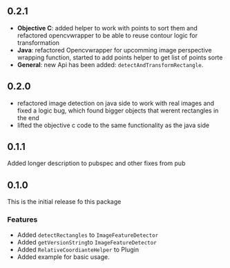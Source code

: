 ## 0.2.1
- **Objective C**: added helper to work with points to sort them and refactored opencvwrapper to be able to reuse contour logic for transformation
- **Java**: refactored Opencvwrapper for upcomming image perspective wrapping function, started to add points helper to get list of points sorte
- **General**: new Api has been added: `detectAndTransformRectangle`. 

## 0.2.0
- refactored image detection on java side to work with real images and fixed a logic bug, which found bigger objects that werent rectangles in the end
- lifted the objective c code to the same functionality as the java side

## 0.1.1

Added longer description to pubspec and other fixes from pub

## 0.1.0

This is the initial release fo this package

### Features
* Added `detectRectangles` to `ImageFeatureDetector`
* Added `getVersionString`to `ImageFeatureDetector`
* Added `RelativeCoordianteHelper` to Plugin
* Added example for basic usage.
